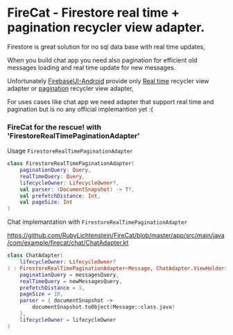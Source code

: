 # FireCat - Firestore real time + pagination recycler view adapter. 

Firestore is great solution for no sql data base with real time updates,

When you build chat app you need also pagination for efficient old messages loading and real time update for new messages. 

Unfortunately [FirebaseUI-Android](https://github.com/firebase/FirebaseUI-Android) provide only 
[Real time](https://github.com/firebase/FirebaseUI-Android/blob/master/firestore/README.md#using-the-firestorerecycleradapter) 
recycler view adapter or [pagination](https://github.com/firebase/FirebaseUI-Android/blob/master/firestore/README.md#using-the-firestorepagingadapter) recycler view adapter, 

For uses cases like chat app we need adapter that support real time and pagination but is no any official implemantion yet :( 

### FireCat for the rescue! with 'FirestoreRealTimePaginationAdapter'

Usage `FirestoreRealTimePaginationAdapter`

```kotlin
class FirestoreRealTimePaginationAdapter(
    paginationQuery: Query,
    realTimeQuery: Query,
    lifecycleOwner: LifecycleOwner?,
    val parser: (DocumentSnapshot) -> T?,
    val prefetchDistance: Int,
    val pageSize: Int
)
```

Chat implemantation with `FirestoreRealTimePaginationAdapter` 

https://github.com/RubyLichtenstein/FireCat/blob/master/app/src/main/java/com/example/firecat/chat/ChatAdapter.kt

```kotlin
class ChatAdapter(
    lifecycleOwner: LifecycleOwner?
) : FirestoreRealTimePaginationAdapter<Message, ChatAdapter.ViewHolder>(
    paginationQuery = messagesQuery,
    realTimeQuery = newMessagesQuery,
    prefetchDistance = 3,
    pageSize = 10,
    parser = { documentSnapshot ->
        documentSnapshot.toObject(Message::class.java)
    },
    lifecycleOwner = lifecycleOwner
)
```
